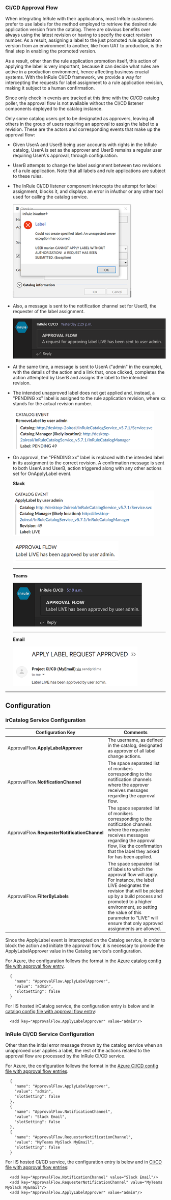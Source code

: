 ### CI/CD Approval Flow

When integrating InRule with their applications, most InRule customers prefer to use labels for the method employed to retrieve the desired rule application version from the catalog.  There are obvious benefits over always using the latest revision or having to specify the exact revision number.  As a result, assigning a label to the just promoted rule application version from an environment to another, like from UAT to production, is the final step in enabling the promoted version.

As a result, other than the rule application promotion itself, this action of applying the label is very important, because it can decide what rules are active in a production environment, hence affecting business crucial systems.  With the InRule CI/CD framework, we provide a way for intercepting the requests for label assignment to a rule application revision, making it subject to a human confirmation.

Since only check in events are tracked at this time with the CI/CD catalog poller, the approval flow is not available without the CI/CD listener components deployed to the catalog instance.

Only some catalog users get to be designated as approvers, leaving all others in the group of users requiring an approval to assign the label to a revision.  These are the actors and corresponding events that make up the approval flow:

* Given UserA and UserB being user accounts with rights in the InRule catalog, UserA is set as the approver and UserB remains a regular user requiring UserA's approval, through configuration.
* UserB attempts to change the label assignment between two revisions of a rule application.  Note that all labels and rule applications are subject to these rules.
* The InRule CI/CD listener component intercepts the attempt for label assignment, blocks it, and displays an error in irAuthor or any other tool used for calling the catalog service.

    ![Slack with Label Approved Message](../images/InRuleCICD_label_request_error.png)

* Also, a message is sent to the notification channel set for UserB, the requester of the label assignment.

    ![Teams Requester Message](../images/InRuleCICD_label_requester_1.png)

* At the same time, a message is sent to UserA ("admin" in the example), with the details of the action and a link that, once clicked, completes the action attempted by UserB and assigns the label to the intended revision.
* The intended unapproved label does not get applied and, instead, a "PENDING xx" label is assigned to the rule application revision, where xx stands for the actual revision number.

    ![Slack Event 1](../images/InRuleCICD_label_request_1.png)

* On approval, the "PENDING xx" label is replaced with the intended label in its assignment to the correct revision.  A confirmation message is sent to both UserA and UserB, action triggered along with any other actions set for OnApplyLabel event.

    **Slack**
    
    ![Slack Event 2](../images/InRuleCICD_label_request_2.png)

    ![Slack with Label Approved Message](../images/InRuleCICD_label_approved_slack.png)

    ---
    **Teams**

    ![Teams with Label Approved Message](../images/InRuleCICD_label_approved_teams.png)

    ---
    **Email**

    ![Email with Label Approved Message](../images/InRuleCICD_label_approved_email.png)

---
## Configuration

### irCatalog Service Configuration

|Configuration Key | Comments
--- | ---
|ApprovalFlow.**ApplyLabelApprover**| The username, as defined in the catalog, designated as approver of all label change actions.
|ApprovalFlow.**NotificationChannel**| The space separated list of monikers corresponding to the notification channels where the approver receives messages regarding the approval flow.
|ApprovalFlow.**RequesterNotificationChannel**| The space separated list of monikers corresponding to the notification channels where the requester receives messages regarding the approval flow, like the confirmation that the label they asked for has been applied.
|ApprovalFlow.**FilterByLabels**| The space separated list of labels to which the approval flow will apply.  For instance, the label LIVE designates the revision that will be picked up by a build process and promoted to a higher environment, so setting the value of this parameter to "LIVE" will ensure that only approved assignments are allowed. 

Since the ApplyLabel event is intercepted on the Catalog service, in order to block the action and initiate the approval flow, it is necessary to provide the ApplyLabelApprover value in the Catalog service's configuration.

For Azure, the configuration follows the format in the [Azure catalog config file with approval flow entry](../config/InRule.Catalog.Service_ApprovalFlow.config.json).

```
  {
    "name": "ApprovalFlow.ApplyLabelApprover",
    "value": "admin",
    "slotSetting": false
  }
```

For IIS hosted irCatalog service, the configuration entry is below and in [catalog config file with approval flow entry](../config/InRule.Catalog.Service_ApprovalFlow.config): 

```
  <add key="ApprovalFlow.ApplyLabelApprover" value="admin"/>
```

### InRule CI/CD Service Configuration

Other than the initial error message thrown by the catalog service when an unapproved user applies a label, the rest of the actions related to the approval flow are processed by the InRule CI/CD service.

For Azure, the configuration follows the format in the [Azure CI/CD config file with approval flow entries](../config/InRuleCICD_ApprovalFlow.config.json).

```
  {
    "name": "ApprovalFlow.ApplyLabelApprover",
    "value": "admin",
    "slotSetting": false
  },
  {
    "name": "ApprovalFlow.NotificationChannel",
    "value": "Slack Email",
    "slotSetting": false
  },
  {
    "name": "ApprovalFlow.RequesterNotificationChannel",
    "value": "MyTeams MySlack MyEmail",
    "slotSetting": false
  }
```

For IIS hosted CI/CD service, the configuration entry is below and in [CI/CD file with approval flow entries](../config/InRuleCICD_ApprovalFlow.config): 

```
  <add key="ApprovalFlow.NotificationChannel" value="Slack Email"/>
  <add key="ApprovalFlow.RequesterNotificationChannel" value="MyTeams MySlack MyEmail"/>
  <add key="ApprovalFlow.ApplyLabelApprover" value="admin"/>
```

